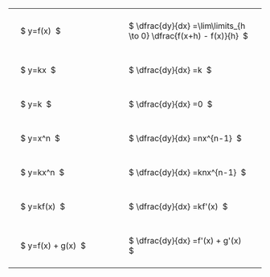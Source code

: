 ---
---

#  
<br>
<style type="text/css">
#T_bcc47 th.col_heading {
  text-align: left;
  font-size: 1em;
}
#T_bcc47 td {
  text-align: left;
  font-size: 1em;
  padding: 1.5em;
}
#T_bcc47_row0_col0, #T_bcc47_row1_col0, #T_bcc47_row2_col0, #T_bcc47_row3_col0, #T_bcc47_row4_col0, #T_bcc47_row5_col0, #T_bcc47_row6_col0 {
  width: 300px;
  white-space: pre-wrap;
}
#T_bcc47_row0_col1, #T_bcc47_row1_col1, #T_bcc47_row2_col1, #T_bcc47_row3_col1, #T_bcc47_row4_col1, #T_bcc47_row5_col1, #T_bcc47_row6_col1 {
  width: 400px;
  white-space: pre-wrap;
}
</style>
<table id="T_bcc47">
  <thead>
  </thead>
  <tbody>
    <tr>
      <td id="T_bcc47_row0_col0" class="data row0 col0" >$ y=f(x)  $</td>
      <td id="T_bcc47_row0_col1" class="data row0 col1" >$ \dfrac{dy}{dx} =\lim\limits_{h \to 0} \dfrac{f(x+h) - f(x)}{h}  $</td>
    </tr>
    <tr>
      <td id="T_bcc47_row1_col0" class="data row1 col0" >$ y=kx  $</td>
      <td id="T_bcc47_row1_col1" class="data row1 col1" >$ \dfrac{dy}{dx} =k  $</td>
    </tr>
    <tr>
      <td id="T_bcc47_row2_col0" class="data row2 col0" >$ y=k  $</td>
      <td id="T_bcc47_row2_col1" class="data row2 col1" >$ \dfrac{dy}{dx} =0  $</td>
    </tr>
    <tr>
      <td id="T_bcc47_row3_col0" class="data row3 col0" >$ y=x^n  $</td>
      <td id="T_bcc47_row3_col1" class="data row3 col1" >$ \dfrac{dy}{dx} =nx^{n-1}  $</td>
    </tr>
    <tr>
      <td id="T_bcc47_row4_col0" class="data row4 col0" >$ y=kx^n  $</td>
      <td id="T_bcc47_row4_col1" class="data row4 col1" >$ \dfrac{dy}{dx} =knx^{n-1}  $</td>
    </tr>
    <tr>
      <td id="T_bcc47_row5_col0" class="data row5 col0" >$ y=kf(x)  $</td>
      <td id="T_bcc47_row5_col1" class="data row5 col1" >$ \dfrac{dy}{dx} =kf'(x)  $</td>
    </tr>
    <tr>
      <td id="T_bcc47_row6_col0" class="data row6 col0" >$ y=f(x) + g(x)  $</td>
      <td id="T_bcc47_row6_col1" class="data row6 col1" >$ \dfrac{dy}{dx} =f'(x) + g'(x)  $</td>
    </tr>
  </tbody>
</table>
